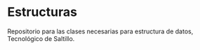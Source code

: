 # Estructuras
Repositorio para las clases necesarias para estructura de datos, Tecnológico de Saltillo.
